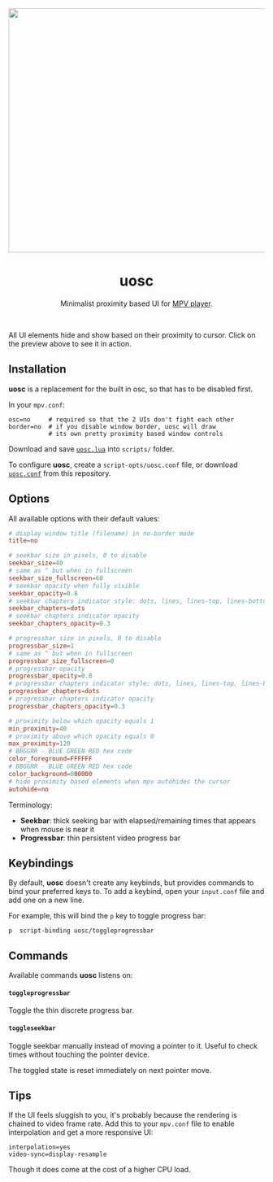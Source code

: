 <div align="center">
	<a href="https://darsain.github.io/uosc/preview.webm"><img src="https://darsain.github.io/uosc/preview.png" width="854" height="480"></a>
	<h1>uosc</h1>
	<p>
		Minimalist proximity based UI for <a href="https://mpv.io">MPV player</a>.
	</p>
	<br>
</div>

All UI elements hide and show based on their proximity to cursor. Click on the preview above to see it in action.

## Installation

**uosc** is a replacement for the built in osc, so that has to be disabled first.

In your `mpv.conf`:

```config
osc=no     # required so that the 2 UIs don't fight each other
border=no  # if you disable window border, uosc will draw
           # its own pretty proximity based window controls
```

Download and save [`uosc.lua`](https://raw.githubusercontent.com/darsain/uosc/master/uosc.lua) into `scripts/` folder.

To configure **uosc**, create a `script-opts/uosc.conf` file, or download [`uosc.conf`](https://raw.githubusercontent.com/darsain/uosc/master/uosc.conf) from this repository.

## Options

All available options with their default values:

```conf
# display window title (filename) in no-border mode
title=no

# seekbar size in pixels, 0 to disable
seekbar_size=40
# same as ^ but when in fullscreen
seekbar_size_fullscreen=60
# seekbar opacity when fully visible
seekbar_opacity=0.8
# seekbar chapters indicator style: dots, lines, lines-top, lines-bottom
seekbar_chapters=dots
# seekbar chapters indicator opacity
seekbar_chapters_opacity=0.3

# progressbar size in pixels, 0 to disable
progressbar_size=1
# same as ^ but when in fullscreen
progressbar_size_fullscreen=0
# progressbar opacity
progressbar_opacity=0.8
# progressbar chapters indicator style: dots, lines, lines-top, lines-bottom
progressbar_chapters=dots
# progressbar chapters indicator opacity
progressbar_chapters_opacity=0.3

# proximity below which opacity equals 1
min_proximity=40
# proximity above which opacity equals 0
max_proximity=120
# BBGGRR - BLUE GREEN RED hex code
color_foreground=FFFFFF
# BBGGRR - BLUE GREEN RED hex code
color_background=000000
# hide proximity based elements when mpv autohides the cursor
autohide=no
```

Terminology:
- **Seekbar**: thick seeking bar with elapsed/remaining times that appears when mouse is near it
- **Progressbar**: thin persistent video progress bar

## Keybindings

By default, **uosc** doesn't create any keybinds, but provides commands to bind your preferred keys to. To add a keybind, open your `input.conf` file and add one on a new line.

For example, this will bind the `p` key to toggle progress bar:

```
p  script-binding uosc/toggleprogressbar
```

## Commands

Available commands **uosc** listens on:

#### `toggleprogressbar`

Toggle the thin discrete progress bar.

#### `toggleseekbar`

Toggle seekbar manually instead of moving a pointer to it. Useful to check times without touching the pointer device.

The toggled state is reset immediately on next pointer move.

## Tips

If the UI feels sluggish to you, it's probably because the rendering is chained to video frame rate. Add this to your `mpv.conf` file to enable interpolation and get a more responsive UI:

```
interpolation=yes
video-sync=display-resample
```

Though it does come at the cost of a higher CPU load.
